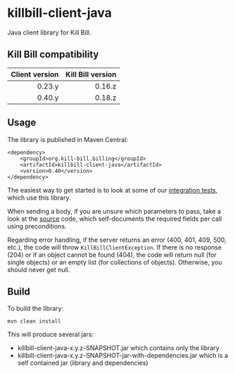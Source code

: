 killbill-client-java
====================

Java client library for Kill Bill.

Kill Bill compatibility
-----------------------

| Client version | Kill Bill version |
| -------------: | ----------------: |
| 0.23.y         | 0.16.z            |
| 0.40.y         | 0.18.z            |

Usage
-----

The library is published in Maven Central:

    <dependency>
        <groupId>org.kill-bill.billing</groupId>
        <artifactId>killbill-client-java</artifactId>
        <version>0.40</version>
    </dependency>

The easiest way to get started is to look at some of our [integration tests](https://github.com/killbill/killbill/tree/master/profiles/killbill/src/test/java/org/killbill/billing/jaxrs), which use this library.

When sending a body, if you are unsure which parameters to pass, take a look at the [source](https://github.com/killbill/killbill-client-java/blob/master/src/main/java/org/killbill/billing/client/KillBillClient.java) code, which self-documents the required fields per call using preconditions.

Regarding error handling, if the server returns an error (400, 401, 409, 500, etc.), the code will throw `KillBillClientException`. If there is no response (204) or if an object cannot be found (404), the code will return null (for single objects) or an empty list (for collections of objects). Otherwise, you should never get null.

Build
-----

To build the library:

    mvn clean install

This will produce several jars:

* killbill-client-java-x.y.z-SNAPSHOT.jar which contains only the library
* killbill-client-java-x.y.z-SNAPSHOT-jar-with-dependencies.jar which is a self contained jar (library and dependencies)
